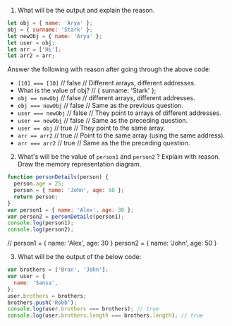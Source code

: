 1. What will be the output and explain the reason.

```js
let obj = { name: 'Arya' };
obj = { surname: 'Stark' };
let newObj = { name: 'Arya' };
let user = obj;
let arr = ['Hi'];
let arr2 = arr;
```

Answer the following with reason after going through the above code:

- `[10] === [10]` // false // Different arrays, different addresses.
- What is the value of obj? // { surname: 'Stark' };
- `obj == newObj` // false // different arrays, different addresses.
- `obj === newObj` // false // Same as the previous question.
- `user === newObj` // false // They point to arrays of different addresses.
- `user == newObj` // false // Same as the preceding question.
- `user == obj` // true // They point to the same array.
- `arr == arr2` // true // Point to the same array (using the same address).
- `arr === arr2` // true // Same as the the preceding question.

2. What's will be the value of `person1` and `person2` ? Explain with reason. Draw the memory representation diagram.

<!-- To add this image here use ![name](./hello.jpg) -->

```js
function personDetails(person) {
  person.age = 25;
  person = { name: 'John', age: 50 };
  return person;
}
var person1 = { name: 'Alex', age: 30 };
var person2 = personDetails(person1);
console.log(person1);
console.log(person2);
```

// person1 = { name: 'Alex', age: 30 }
person2 = { name: 'John', age: 50 }

3. What will be the output of the below code:

```js
var brothers = ['Bran', 'John'];
var user = {
  name: 'Sansa',
};
user.brothers = brothers;
brothers.push('Robb');
console.log(user.brothers === brothers); // true
console.log(user.brothers.length === brothers.length); // true
```
